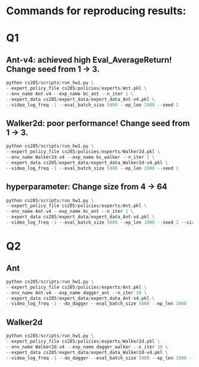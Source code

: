 # Commands for reproducing results:

# Q1

## Ant-v4: achieved high Eval_AverageReturn! Change seed from 1 -> 3.
```python
python cs285/scripts/run_hw1.py \
--expert_policy_file cs285/policies/experts/Ant.pkl \
--env_name Ant-v4 --exp_name bc_ant --n_iter 1 \
--expert_data cs285/expert_data/expert_data_Ant-v4.pkl \
--video_log_freq -1 --eval_batch_size 5000 --ep_len 1000 --seed 1
```

## Walker2d: poor performance! Change seed from 1 -> 3.

```python
python cs285/scripts/run_hw1.py \
--expert_policy_file cs285/policies/experts/Walker2d.pkl \
--env_name Walker2d-v4 --exp_name bc_walker --n_iter 1 \
--expert_data cs285/expert_data/expert_data_Walker2d-v4.pkl \
--video_log_freq -1 --eval_batch_size 5000 --ep_len 1000 --seed 1
```

## hyperparameter: Change size from 4 -> 64

```python
python cs285/scripts/run_hw1.py \
--expert_policy_file cs285/policies/experts/Ant.pkl \
--env_name Ant-v4 --exp_name bc_ant --n_iter 1 \
--expert_data cs285/expert_data/expert_data_Ant-v4.pkl \
--video_log_freq -1 --eval_batch_size 5000 --ep_len 1000 --seed 1 --size 16
```

# Q2

## Ant
```python
python cs285/scripts/run_hw1.py \
--expert_policy_file cs285/policies/experts/Ant.pkl \
--env_name Ant-v4 --exp_name dagger_ant --n_iter 10 \
--expert_data cs285/expert_data/expert_data_Ant-v4.pkl \
--video_log_freq -1 --do_dagger --eval_batch_size 5000 --ep_len 1000
```

## Walker2d
```python
python cs285/scripts/run_hw1.py \
--expert_policy_file cs285/policies/experts/Walker2d.pkl \
--env_name Walker2d-v4 --exp_name dagger_walker --n_iter 10 \
--expert_data cs285/expert_data/expert_data_Walker2d-v4.pkl \
--video_log_freq -1 --do_dagger --eval_batch_size 5000 --ep_len 1000 --seed 1
```

